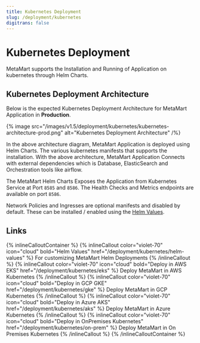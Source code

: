 ```yaml
---
title: Kubernetes Deployment
slug: /deployment/kubernetes
digitrans: false
---
```


# Kubernetes Deployment

MetaMart supports the Installation and Running of Application on kubernetes through Helm Charts.

## Kubernetes Deployment Architecture

Below is the expected Kubernetes Deployment Architecture for MetaMart Application in **Production**.

{% image src="/images/v1.5/deployment/kubernetes/kubernetes-architecture-prod.png" alt="Kubernetes Deployment Architecture" /%}

In the above architecture diagram, MetaMart Application is deployed using Helm Charts. The various kubernetes manifests that supports the installation. With the above architecture, MetaMart Application Connects with external dependencies which is Database, ElasticSearch and Orchestration tools like airflow.

The MetaMart Helm Charts Exposes the Application from Kubernetes Service at Port `8585` and `8586`. The Health Checks and Metrics endpoints are available on port `8586`.

Network Policies and Ingresses are optional manifests and disabled by default. These can be installed / enabled using the [Helm Values](/deployment/kubernetes/helm-values).

## Links

{% inlineCalloutContainer %}
  {% inlineCallout
    color="violet-70"
    icon="cloud"
    bold="Helm Values"
    href="/deployment/kubernetes/helm-values" %}
    For customizing MetaMart Helm Deployments
  {% /inlineCallout %}
  {% inlineCallout
    color="violet-70"
    icon="cloud"
    bold="Deploy in AWS EKS"
    href="/deployment/kubernetes/eks" %}
    Deploy MetaMart in AWS Kubernetes
  {% /inlineCallout %}
  {% inlineCallout
    color="violet-70"
    icon="cloud"
    bold="Deploy in GCP GKE"
    href="/deployment/kubernetes/gke" %}
    Deploy MetaMart in GCP Kubernetes
  {% /inlineCallout %}
  {% inlineCallout
    color="violet-70"
    icon="cloud"
    bold="Deploy in Azure AKS"
    href="/deployment/kubernetes/aks" %}
    Deploy MetaMart in Azure Kubernetes
  {% /inlineCallout %}
  {% inlineCallout
    color="violet-70"
    icon="cloud"
    bold="Deploy in OnPremises Kubernetes"
    href="/deployment/kubernetes/on-prem" %}
    Deploy MetaMart in On Premises Kubernetes
  {% /inlineCallout %}
{% /inlineCalloutContainer %}
